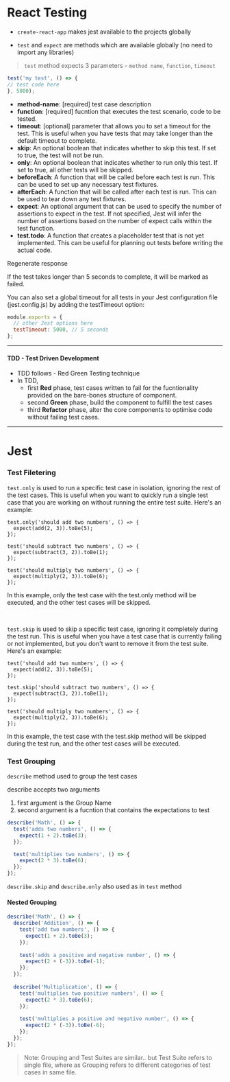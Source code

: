 # React Testing


* `create-react-app` makes jest available to the projects globally 

* `test` and `expect` are methods which are available globally (no need to import any libraries)

> `test` method expects 3 parameters - `method name`, `function`, `timeout`

```javascript
test('my test', () => {
// test code here
}, 5000);
```

* **method-name**: [required] test case description
* **function**: [required] fucntion that executes the test scenario, code to be tested.
* **timeout**: [optional] parameter that allows you to set a timeout for the test. This is useful when you have tests that may take longer than the default timeout to complete.
* **skip**: An optional boolean that indicates whether to skip this test. If set to true, the test will not be run.
* **only**: An optional boolean that indicates whether to run only this test. If set to true, all other tests will be skipped.
* **beforeEach**: A function that will be called before each test is run. This can be used to set up any necessary test fixtures.
* **afterEach**: A function that will be called after each test is run. This can be used to tear down any test fixtures.
* **expect**: An optional argument that can be used to specify the number of assertions to expect in the test. If not specified, Jest will infer the number of assertions based on the number of expect calls within the test function.
* **test.todo**: A function that creates a placeholder test that is not yet implemented. This can be useful for planning out tests before writing the actual code.





Regenerate response

If the test takes longer than 5 seconds to complete, it will be marked as failed.

You can also set a global timeout for all tests in your Jest configuration file (jest.config.js) by adding the testTimeout option:

```javascript
module.exports = {
  // other Jest options here
  testTimeout: 5000, // 5 seconds
};
```

---

#### TDD - Test Driven Development

* TDD follows - Red Green Testing technique
* In TDD, 
    * first **Red** phase, test cases written to fail for the fucntionality provided on the bare-bones structure of component.
    * second **Green** phase, build the component to fulfill the test cases
    * third **Refactor** phase, alter the core components to optimise code without failing test cases.

---

# Jest

### Test Filetering

`test.only` is used to run a specific test case in isolation, ignoring the rest of the test cases. This is useful when you want to quickly run a single test case that you are working on without running the entire test suite. Here's an example:

```javscript
test.only('should add two numbers', () => {
  expect(add(2, 3)).toBe(5);
});

test('should subtract two numbers', () => {
  expect(subtract(3, 2)).toBe(1);
});

test('should multiply two numbers', () => {
  expect(multiply(2, 3)).toBe(6);
});
```
In this example, only the test case with the test.only method will be executed, and the other test cases will be skipped.

<br />

`test.skip` is used to skip a specific test case, ignoring it completely during the test run. This is useful when you have a test case that is currently failing or not implemented, but you don't want to remove it from the test suite. Here's an example:

```javscript
test('should add two numbers', () => {
  expect(add(2, 3)).toBe(5);
});

test.skip('should subtract two numbers', () => {
  expect(subtract(3, 2)).toBe(1);
});

test('should multiply two numbers', () => {
  expect(multiply(2, 3)).toBe(6);
});
```
In this example, the test case with the test.skip method will be skipped during the test run, and the other test cases will be executed.

### Test Grouping

`describe` method used to group the test cases

describe accepts two arguments
1. first argument is the Group Name
2. second argument is a fucntion that contains the expectations to test

```javascript
describe('Math', () => {
  test('adds two numbers', () => {
    expect(1 + 2).toBe(3);
  });

  test('multiplies two numbers', () => {
    expect(2 * 3).toBe(6);
  });
});
```

`describe.skip` and `describe.only` also used as in `test` method

#### Nested Grouping

```javascript
describe('Math', () => {
  describe('Addition', () => {
    test('add two numbers', () => {
      expect(1 + 2).toBe(3);
    });
  
    test('adds a positive and negative number', () => {
      expect(2 + (-3)).toBe(-1);
    });
  });
  
  describe('Multiplication', () => {
    test('multiplies two positive numbers', () => {
      expect(2 * 3).toBe(6);
    });
  
    test('multiplies a positive and negative number', () => {
      expect(2 * (-3)).toBe(-6);
    });
  });
});
```

>Note: Grouping and Test Suites are similar.. but Test Suite refers to single file, where as Grouping refers to different categories of test cases in same file.


